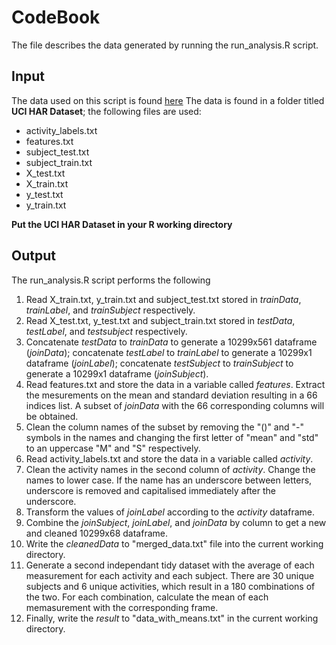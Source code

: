 # CodeBook
The file describes the data generated by running the run_analysis.R script.

## Input
The data used on this script is found [here](https://d396qusza40orc.cloudfront.net/getdata%2Fprojectfiles%2FUCI%20HAR%20Dataset.zip)
The data is found in a folder titled **UCI HAR Dataset**; the following files are used:
* activity_labels.txt
* features.txt
* subject_test.txt
* subject_train.txt
* X_test.txt
* X_train.txt
* y_test.txt
* y_train.txt

**Put the UCI HAR Dataset in your R working directory**

## Output
The run_analysis.R script performs the following
1. Read X_train.txt, y_train.txt and subject_test.txt stored in *trainData*, *trainLabel*, and *trainSubject* respectively.
2. Read X_test.txt, y_test.txt and subject_train.txt stored in *testData*, *testLabel*, and *testsubject* respectively.
3. Concatenate *testData* to *trainData* to generate a 10299x561 dataframe (*joinData*); concatenate *testLabel* to *trainLabel* to generate a 10299x1 dataframe (*joinLabel*); concatenate *testSubject* to *trainSubject* to generate a 10299x1 dataframe (*joinSubject*).
4. Read features.txt and store the data in a variable called *features*.  Extract the mesurements on the mean and standard deviation resulting in a 66 indices list.  A subset of *joinData* with the 66 corresponding columns will be obtained.
5. Clean the column names of the subset by removing the "()" and "-" symbols in the names and changing the first letter of "mean" and "std" to an uppercase "M" and "S" respectively.
6. Read activity_labels.txt and store the data in a variable called *activity*.
7. Clean the activity names in the second column of *activity*.  Change the names to lower case.  If the name has an underscore between letters, underscore is removed and capitalised immediately after the underscore.
8. Transform the values of *joinLabel* according to the *activity* dataframe.
9. Combine the *joinSubject*, *joinLabel*, and *joinData* by column to get a new and cleaned 10299x68 dataframe.
10. Write the *cleanedData* to "merged_data.txt" file into the current working directory.
11. Generate a second independant tidy dataset with the average of each measurement for each activity and each subject.  There are 30 unique subjects and 6 unique activities, which result in a 180 combinations of the two.  For each combination, calculate the mean of each memasurement with the corresponding frame.
12. Finally, write the *result* to "data_with_means.txt" in the current working directory.
